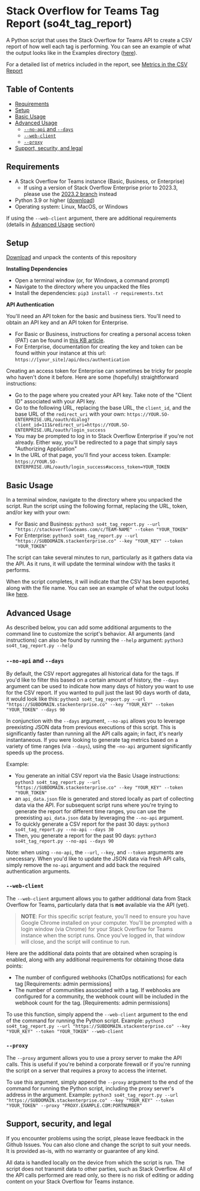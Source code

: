 # Stack Overflow for Teams Tag Report (so4t_tag_report)
A Python script that uses the Stack Overflow for Teams API to create a CSV report of how well each tag is performing. You can see an example of what the output looks like in the Examples directory ([here](https://github.com/StackExchange/so4t_tag_report/blob/main/Examples/tag_metrics.csv)).

For a detailed list of metrics included in the report, see [Metrics in the CSV Report](https://github.com/StackExchange/so4t_tag_report/blob/main/Docs/metrics.md)

## Table of Contents
* [Requirements](https://github.com/StackExchange/so4t_tag_report?tab=readme-ov-file#requirements)
* [Setup](https://github.com/StackExchange/so4t_tag_report?tab=readme-ov-file#setup)
* [Basic Usage](https://github.com/StackExchange/so4t_tag_report?tab=readme-ov-file#basic-usage)
* [Advanced Usage](https://github.com/StackExchange/so4t_tag_report?tab=readme-ov-file#advanced-usage)
  * [`--no-api` and `--days`](https://github.com/StackExchange/so4t_tag_report?tab=readme-ov-file#--no-api-and---days)
  * [`--web-client`](https://github.com/StackExchange/so4t_tag_report?tab=readme-ov-file#--web-client)
  * [`--proxy`](https://github.com/StackExchange/so4t_tag_report?tab=readme-ov-file#--proxy)
* [Support, security, and legal](https://github.com/StackExchange/so4t_tag_report?tab=readme-ov-file#support-security-and-legal)

## Requirements
* A Stack Overflow for Teams instance (Basic, Business, or Enterprise)
  * If using a version of Stack Overflow Enterprise prior to 2023.3, please use the [2023.2 branch](https://github.com/StackExchangeo/so4t_tag_report/tree/2023.2) instead
* Python 3.9 or higher ([download](https://www.python.org/downloads/))
* Operating system: Linux, MacOS, or Windows

If using the `--web-client` argument, there are additional requirements (details in [Advanced Usage](https://github.com/StackExchange/so4t_tag_report#--web-client) section)

## Setup

[Download](https://github.com/StackExchange/so4t_tag_report/archive/refs/heads/main.zip) and unpack the contents of this repository

**Installing Dependencies**

* Open a terminal window (or, for Windows, a command prompt)
* Navigate to the directory where you unpacked the files
* Install the dependencies: `pip3 install -r requirements.txt`

**API Authentication**

You'll need an API token for the basic and business tiers. You'll need to obtain an API key and an API token for Enterprise.

* For Basic or Business, instructions for creating a personal access token (PAT) can be found in [this KB article](https://stackoverflow.help/en/articles/4385859-stack-overflow-for-teams-api).
* For Enterprise, documentation for creating the key and token can be found within your instance at this url: `https://[your_site]/api/docs/authentication`

Creating an access token for Enterprise can sometimes be tricky for people who haven't done it before. Here are some (hopefully) straightforward instructions:
* Go to the page where you created your API key. Take note of the "Client ID" associated with your API key.
* Go to the following URL, replacing the base URL, the `client_id`, and the base URL of the `redirect_uri` with your own:
`https://YOUR.SO-ENTERPRISE.URL/oauth/dialog?client_id=111&redirect_uri=https://YOUR.SO-ENTERPRISE.URL/oauth/login_success`
* You may be prompted to log in to Stack Overflow Enterprise if you're not already. Either way, you'll be redirected to a page that simply says "Authorizing Application"
* In the URL of that page, you'll find your access token. Example: `https://YOUR.SO-ENTERPRISE.URL/oauth/login_success#access_token=YOUR_TOKEN`

## Basic Usage

In a terminal window, navigate to the directory where you unpacked the script. 
Run the script using the following format, replacing the URL, token, and/or key with your own:
* For Basic and Business: `python3 so4t_tag_report.py --url "https://stackoverflowteams.com/c/TEAM-NAME" --token "YOUR_TOKEN"`
* For Enterprise: `python3 so4t_tag_report.py --url "https://SUBDOMAIN.stackenterprise.co" --key "YOUR_KEY" --token "YOUR_TOKEN"`

The script can take several minutes to run, particularly as it gathers data via the API. As it runs, it will update the terminal window with the tasks it performs.

When the script completes, it will indicate that the CSV has been exported, along with the file name. You can see an example of what the output looks like [here](https://github.com/jklick-so/so4t_tag_report/blob/main/Examples/tag_metrics.csv).

## Advanced Usage

As described below, you can add some additional arguments to the command line to customize the script's behavior. All arguments (and instructions) can also be found by running the `--help` argument: `python3 so4t_tag_report.py --help` 

### `--no-api` and `--days`

By default, the CSV report aggregates all historical data for the tags. If you'd like to filter this based on a certain amount of history, the `--days` argument can be used to indicate how many days of history you want to use for the CSV report. If you wanted to pull just the last 90 days worth of data, it would look like this:
`python3 so4t_tag_report.py --url "https://SUBDOMAIN.stackenterprise.co" --key "YOUR_KEY" --token "YOUR_TOKEN" --days 90`

In conjunction with the `--days` argument, `--no-api` allows you to leverage preexisting JSON data from previous executions of this script. This is significantly faster than running all the API calls again; in fact, it's nearly instantaneous. If you were looking to generate tag metrics based on a variety of time ranges (via `--days`), using the `—no-api` argument significantly speeds up the process. 

Example:
* You generate an initial CSV report via the Basic Usage instructions: `python3 so4t_tag_report.py --url "https://SUBDOMAIN.stackenterprise.co" --key "YOUR_KEY" --token "YOUR_TOKEN"`
* an `api_data.json` file is generated and stored locally as part of collecting data via the API. For subsequent script runs where you're trying to generate the report for different time ranges, you can use the preexisting `api_data.json` data by leveraging the `--no-api` argument.
* To quickly generate a CSV report for the past 30 days: `python3 so4t_tag_report.py --no-api --days 30`
* Then, you generate a report for the past 90 days: `python3 so4t_tag_report.py --no-api --days 90`

Note: when using `--no-api`, the `--url`, `--key`, and `--token` arguments are unecessary. When you'd like to update the JSON data via fresh API calls, simply remove the `no-api` argument and add back the required authentication arguments.

### `--web-client`
The `--web-client` argument allows you to gather additional data from Stack Overflow for Teams, particularly data that is **not** available via the API (yet). 

> **NOTE**: For this specific script feature, you'll need to ensure you have Google Chrome installed on your computer. You'll be prompted with a login window (via Chrome) for your Stack Overflow for Teams instance when the script runs. Once you've logged in, that window will close, and the script will continue to run.

Here are the additional data points that are obtained when scraping is enabled, along with any additional requirements for obtaining those data points:

* The number of configured webhooks (ChatOps notifications) for each tag [Requirements: admin permissions]
* The number of communities associated with a tag. If webhooks are configured for a community, the webhook count will be included in the webhook count for the tag. [Requirements: admin permissions]

To use this function, simply append the `--web-client` argument to the end of the command for running the Python script. Example: `python3 so4t_tag_report.py --url "https://SUBDOMAIN.stackenterprise.co" --key "YOUR_KEY" --token "YOUR_TOKEN" --web-client`

### `--proxy`
The `--proxy` argument allows you to use a proxy server to make the API calls. This is useful if you're behind a corporate firewall or if you're running the script on a server that requires a proxy to access the internet.

To use this argument, simply append the `--proxy` argument to the end of the command for running the Python script, including the proxy server's address in the argument. Example: `python3 so4t_tag_report.py --url "https://SUBDOMAIN.stackenterprise.co" --key "YOUR_KEY" --token "YOUR_TOKEN" --proxy "PROXY.EXAMPLE.COM:PORTNUMBER"`

## Support, security, and legal
If you encounter problems using the script, please leave feedback in the Github Issues. You can also clone and change the script to suit your needs. It is provided as-is, with no warranty or guarantee of any kind.

All data is handled locally on the device from which the script is run. The script does not transmit data to other parties, such as Stack Overflow. All of the API calls performed are read only, so there is no risk of editing or adding content on your Stack Overflow for Teams instance.
